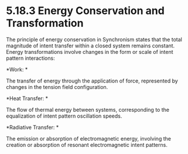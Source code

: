 # 5.18.3 Energy Conservation and Transformation

The principle of energy conservation in Synchronism states that the
total magnitude of intent transfer within a closed system remains
constant. Energy transformations involve changes in the form or scale of
intent pattern interactions:

*Work: *

The transfer of energy through the application of force, represented by
changes in the tension field configuration.

*Heat Transfer: *

The flow of thermal energy between systems, corresponding to the
equalization of intent pattern oscillation speeds.

*Radiative Transfer: *

The emission or absorption of electromagnetic energy, involving the
creation or absorption of resonant electromagnetic intent patterns.